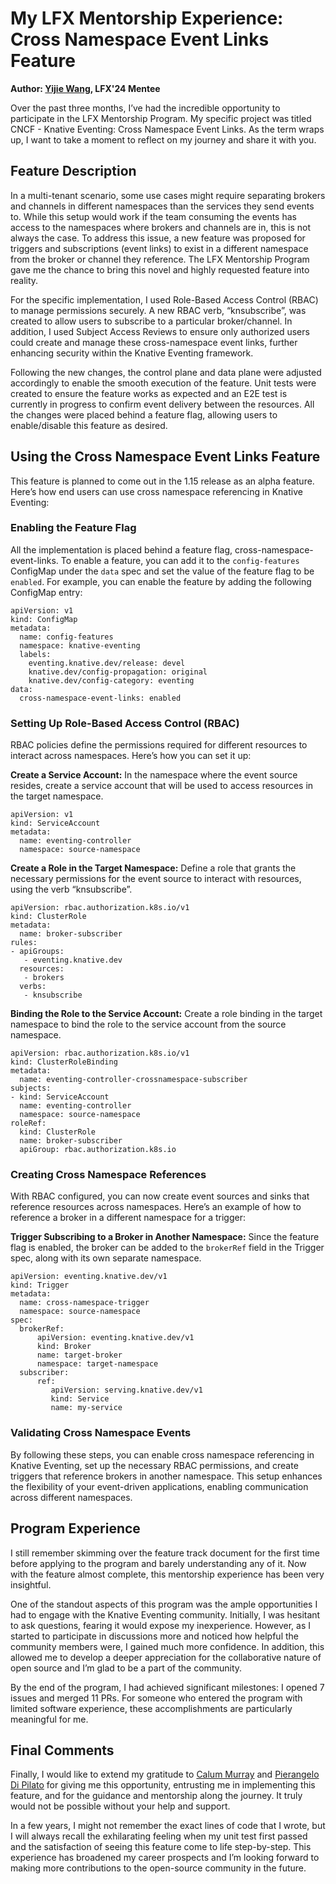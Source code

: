 # My LFX Mentorship Experience: Cross Namespace Event Links Feature 

**Author: [Yijie Wang](https://www.linkedin.com/in/yijie-wang0806/), LFX'24 Mentee**

Over the past three months, I’ve had the incredible opportunity to participate in the LFX Mentorship Program. My specific project was titled CNCF - Knative Eventing: Cross Namespace Event Links. As the term wraps up, I want to take a moment to reflect on my journey and share it with you.

## Feature Description

In a multi-tenant scenario, some use cases might require separating brokers and channels in different namespaces than the services they send events to. While this setup would work if the team consuming the events has access to the namespaces where brokers and channels are in, this is not always the case. To address this issue, a new feature was proposed for triggers and subscriptions (event links) to exist in a different namespace from the broker or channel they reference.​​ The LFX Mentorship Program gave me the chance to bring this novel and highly requested feature into reality. 

For the specific implementation, I used Role-Based Access Control (RBAC) to manage permissions securely. A new RBAC verb, “knsubscribe”, was created to allow users to subscribe to a particular broker/channel. In addition, I used Subject Access Reviews to ensure only authorized users could create and manage these cross-namespace event links, further enhancing security within the Knative Eventing framework. 

Following the new changes, the control plane and data plane were adjusted accordingly to enable the smooth execution of the feature. Unit tests were created to ensure the feature works as expected and an E2E test is currently in progress to confirm event delivery between the resources. All the changes were placed behind a feature flag, allowing users to enable/disable this feature as desired. 

## Using the Cross Namespace Event Links Feature

This feature is planned to come out in the 1.15 release as an alpha feature. Here’s how end users can use cross namespace referencing in Knative Eventing: 

### Enabling the Feature Flag

All the implementation is placed behind a feature flag, cross-namespace-event-links. To enable a feature, you can add it to the `config-features` ConfigMap under the `data` spec and set the value of the feature flag to be `enabled`. For example, you can enable the feature by adding the following ConfigMap entry: 

```
apiVersion: v1
kind: ConfigMap
metadata:
  name: config-features
  namespace: knative-eventing
  labels:
    eventing.knative.dev/release: devel
    knative.dev/config-propagation: original
    knative.dev/config-category: eventing
data:
  cross-namespace-event-links: enabled
```

### Setting Up Role-Based Access Control (RBAC)

RBAC policies define the permissions required for different resources to interact across namespaces. Here’s how you can set it up: 

**Create a Service Account:** In the namespace where the event source resides, create a service account that will be used to access resources in the target namespace.

```
apiVersion: v1
kind: ServiceAccount
metadata:
  name: eventing-controller
  namespace: source-namespace
```

**Create a Role in the Target Namespace:** Define a role that grants the necessary permissions for the event source to interact with resources, using the verb “knsubscribe”.
```
apiVersion: rbac.authorization.k8s.io/v1
kind: ClusterRole
metadata:
  name: broker-subscriber
rules:
- apiGroups:
   - eventing.knative.dev
  resources: 
   - brokers
  verbs: 
   - knsubscribe
```

**Binding the Role to the Service Account:** Create a role binding in the target namespace to bind the role to the service account from the source namespace. 

```
apiVersion: rbac.authorization.k8s.io/v1
kind: ClusterRoleBinding
metadata:
  name: eventing-controller-crossnamespace-subscriber
subjects:
- kind: ServiceAccount
  name: eventing-controller
  namespace: source-namespace
roleRef:
  kind: ClusterRole
  name: broker-subscriber
  apiGroup: rbac.authorization.k8s.io
```

### Creating Cross Namespace References

 With RBAC configured, you can now create event sources and sinks that reference resources across namespaces. Here’s an example of how to reference a broker in a different namespace for a trigger:

**Trigger Subscribing to a Broker in Another Namespace:** Since the feature flag is enabled, the broker can be added to the `brokerRef` field in the Trigger spec, along with its own separate namespace.
```
apiVersion: eventing.knative.dev/v1
kind: Trigger
metadata:
  name: cross-namespace-trigger
  namespace: source-namespace
spec:
  brokerRef: 
      apiVersion: eventing.knative.dev/v1
      kind: Broker
      name: target-broker
      namespace: target-namespace
  subscriber: 
      ref:
         apiVersion: serving.knative.dev/v1 
         kind: Service 
         name: my-service
```

### Validating Cross Namespace Events

By following these steps, you can enable cross namespace referencing in Knative Eventing, set up the necessary RBAC permissions, and create triggers that reference brokers in another namespace. This setup enhances the flexibility of your event-driven applications, enabling communication across different namespaces. 

## Program Experience

I still remember skimming over the feature track document for the first time before applying to the program and barely understanding any of it. Now with the feature almost complete, this mentorship experience has been very insightful. 

One of the standout aspects of this program was the ample opportunities I had to engage with the Knative Eventing community. Initially, I was hesitant to ask questions, fearing it would expose my inexperience. However, as I started to participate in discussions more and noticed how helpful the community members were, I gained much more confidence. In addition, this allowed me to develop a deeper appreciation for the collaborative nature of open source and I’m glad to be a part of the community.

By the end of the program, I had achieved significant milestones: I opened 7 issues and merged 11 PRs. For someone who entered the program with limited software experience, these accomplishments are particularly meaningful for me. 

## Final Comments

Finally, I would like to extend my gratitude to [Calum Murray](https://www.linkedin.com/in/calum-ra-murray/) and [Pierangelo Di Pilato](https://www.linkedin.com/in/pierdipi/) for giving me this opportunity, entrusting me in implementing this feature, and for the guidance and mentorship along the journey. It truly would not be possible without your help and support.

In a few years, I might not remember the exact lines of code that I wrote, but I will always recall the exhilarating feeling when my unit test first passed and the satisfaction of seeing this feature come to life step-by-step. This experience has broadened my career prospects and I’m looking forward to making more contributions to the open-source community in the future. 

